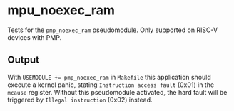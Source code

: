 # mpu_noexec_ram

Tests for the `pmp_noexec_ram` pseudomodule.
Only supported on RISC-V devices with PMP.

## Output

With `USEMODULE += pmp_noexec_ram` in `Makefile` this application should
execute a kernel panic, stating `Instruction access fault` (0x01) in the
`mcause` register. Without this pseudomodule activated, the hard fault
will be triggered by `Illegal instruction` (0x02) instead.
